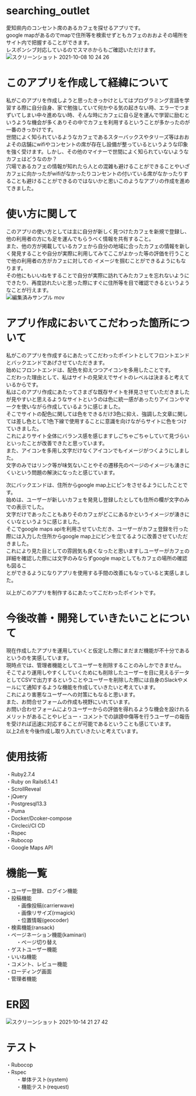 # searching_outlet
愛知県内のコンセント席のあるカフェを探せるアプリです。  
google mapがあるのでmapで住所等を検索せずともカフェのおおよその場所をサイト内で把握することができます。  
レスポンシブ対応しているのでスマホからもご確認いただけます。　　
![スクリーンショット 2021-10-08 10 24 26](https://user-images.githubusercontent.com/83266893/136486810-5e2282a5-a6c4-444c-b281-b27b9c37c202.png)

# このアプリを作成して経緯について
私がこのアプリを作成しようと思ったきっかけとしてはプログラミング言語を学習する際に自分自身、家で勉強していて何かやる気の起きない時、エラーでつまずいてしまい中々進めない時、そんな時にカフェに自ら足を運んで学習に励むというような機会が多くありその中でカフェを利用するということが多かったのが一番のきっかけです。  
世間によく知られているようなカフェであるスターバックスやタリーズ等はおおよその店舗にwifiやコンセントの席が存在し設備が整っているというような印象を強く受けます。しかし、その他のマイナーで世間によく知られていないようなカフェはどうなのか？  
穴場であるカフェの情報が知れたら人との混雑も避けることができることやいざカフェに向かったがwifiがなかったりコンセントの付いている席がなかったりすることも避けることができるのではないかと思いこのようなアプリの作成を進めてきました。  

# 使い方に関して
このアプリの使い方としては主に自分が新しく見つけたカフェを新規で登録し、他の利用者の方にも足を運んでもらうべく情報を共有すること。  
また、他の方が掲載しているカフェから自分の地域に合ったカフェの情報を新しく発見することや自分が実際に利用してみてここがよかった等の評価を行うことで他の利用者の方がカフェに対しての
イメージを掴むことができるようにもなります。  
その他にもいいねをすることで自分が実際に訪れてみたカフェを忘れないようにできたり、再度訪れたいと思った際にすぐに住所等を目で確認できるというようなことが行えます。  
![編集済みサンプル mov](https://user-images.githubusercontent.com/83266893/137138584-3eae1c6a-a6e3-4538-a36c-bb2811d29eba.gif)  

# アプリ作成においてこだわった箇所について
私がこのアプリを作成するにあたってこだわったポイントとしてフロントエンドとバックエンドであげさせていただきます。  
始めにフロントエンドは、配色を抑えつつアイコンを多用したことです。  
こだわった理由として、私はサイトの見栄えでサイトのレベルは決まると考えているからです。  
私はこのアプリ作成にあたってさまざな既存サイトを拝見させていただきましたが見やすいと思えるようなサイトというのは色に統一感があったりアイコンやマークを使いながら作成しているように感じました。  
そこでサイトの配色に関しては色をできるだけ3色に抑え、強調した文章に関しては差し色として1色下線で使用することに意識を向けながらサイトに色をつけていきました。  
これによりサイト全体にバランス感を感じますしごちゃごちゃしていて見づらいといったことが改善できたと思っています。  
また、アイコンを多用し文字だけなくアイコンでもイメージがつくようにしました。  
文字のみではリンク等が味気ないことやその遷移先のページのイメージも湧きにくいという問題の解決になったと感じています。  
  
次にバックエンドは、住所からgoogle map上にピンをさせるようにしたことです。  
始めは、ユーザーが新しいカフェを発見し登録したとしても住所の欄が文字のみでの表示でした。  
文字だけであったこともありそのカフェがどこにあるかというイメージが湧きにくいなというように感じました。  
そこでgoogle maps apiを利用させていただき、ユーザーがカフェ登録を行った際には入力した住所からgoogle map上にピンを立てるように改善させていただきました。  
これにより見た目としての雰囲気も良くなったと思いますしユーザーがカフェの詳細を確認した際には文字のみならずgoogle mapとしてもカフェの場所の確認も図るこ  
とができるようになりアプリを使用する手間の改善にもなっていると実感しました。  
  
以上がこのアプリを制作するにあたってこだわったポイントです。  

# 今後改善・開発していきたいことについて
現在作成したアプリを運用していくと仮定した際にまだまだ機能が不十分であるというのを実感しています。  
現時点では、管理者機能としてユーザーを削除することのみしかできません。  
そこでより運用しやすくしていくためにも削除したユーザーを目に見えるデータとしてCSVで出力するということやユーザーを削除した際には自身のSlackやメールにて通知するような機能を作成していきたいと考えています。  
これにより害悪なユーザーへの対策にもなると思います。  
また、お問合せフォームの作成も視野にいれています。  
お問い合わせフォームによりユーザーからの評価を得れるような機会を設けれるメリットがあることやレビュー・コメントでの誹謗中傷等を行うユーザーの報告を受ければ迅速に対応することが可能であるということも感じています。  
以上2点を今後作成し取り入れていきたいと考えています。  

# 使用技術
・Ruby2.7.4  
・Ruby on Rails6.1.4.1  
・ScrollReveal  
・jQuery  
・Postgresql13.3  
・Puma  
・Docker/Dcoker-compose  
・Circleci/CI CD  
・Rspec  
・Rubocop  
・Google Maps API  

# 機能一覧
・ユーザー登録、ログイン機能  
・投稿機能  
&emsp;&emsp;・画像投稿(carrierwave)  
&emsp;&emsp;・画像リサイズ(rmagick)  
&emsp;&emsp;・位置情報(geocoder)  
・検索機能(ransack)  
・ページネーション機能(kaminari)  
&emsp;&emsp;・ページ切り替え  
・ゲストユーザー機能  
・いいね機能  
・コメント、レビュー機能  
・ローディング画面  
・管理者機能  

# ER図  
![スクリーンショット 2021-10-14 21 27 42](https://user-images.githubusercontent.com/83266893/137317391-9bdc0ade-2b94-4e46-8cf8-0ac08aa3a867.png)

# テスト
・Rubocop  
・Rspec  
&emsp;&emsp;・単体テスト(system)  
&emsp;&emsp;・機能テスト(request)
